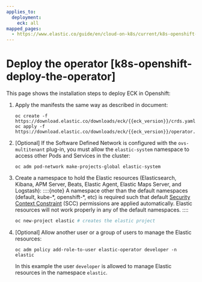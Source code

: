```yaml
---
applies_to:
  deployment:
    eck: all
mapped_pages:
  - https://www.elastic.co/guide/en/cloud-on-k8s/current/k8s-openshift-deploy-the-operator.html
---
```


# Deploy the operator [k8s-openshift-deploy-the-operator]

This page shows the installation steps to deploy ECK in Openshift:

1. Apply the manifests the same way as described in [](./install-using-yaml-manifest-quickstart.md) document:

   ```shell subs=true
   oc create -f https://download.elastic.co/downloads/eck/{{eck_version}}/crds.yaml
   oc apply -f https://download.elastic.co/downloads/eck/{{eck_version}}/operator.yaml
   ```

2. [Optional] If the Software Defined Network is configured with the `ovs-multitenant` plug-in, you must allow the `elastic-system` namespace to access other Pods and Services in the cluster:

   ```shell
   oc adm pod-network make-projects-global elastic-system
   ```

3. Create a namespace to hold the Elastic resources (Elasticsearch, Kibana, APM Server, Beats, Elastic Agent, Elastic Maps Server, and Logstash):
   ::::{note}
   A namespace other than the default namespaces (default, kube-\*, openshift-\*, etc) is required such that default [Security Context Constraint](https://docs.openshift.com/container-platform/4.12/authentication/managing-security-context-constraints.html) (SCC) permissions are applied automatically. Elastic resources will not work properly in any of the default namespaces.
   ::::

   ```sh
   oc new-project elastic # creates the elastic project
   ```

4. [Optional] Allow another user or a group of users to manage the Elastic resources:

   ```shell
   oc adm policy add-role-to-user elastic-operator developer -n elastic
   ```

   In this example the user `developer` is allowed to manage Elastic resources in the namespace `elastic`.